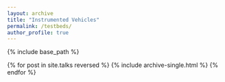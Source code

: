```yaml
---
layout: archive
title: "Instrumented Vehicles"
permalink: /testbeds/
author_profile: true
---
```


{% include base_path %}

{% for post in site.talks reversed %}
  {% include archive-single.html %}
{% endfor %}
